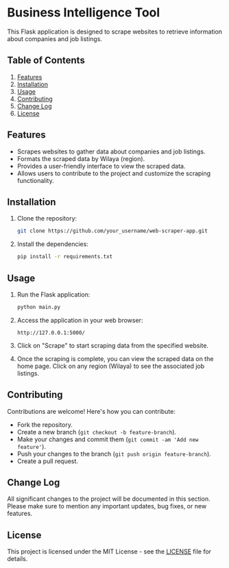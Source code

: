 # Business Intelligence Tool

This Flask application is designed to scrape websites to retrieve information about companies and job listings.

## Table of Contents
1. [Features](#features)
2. [Installation](#installation)
3. [Usage](#usage)
4. [Contributing](#contributing)
5. [Change Log](#change-log)
6. [License](#license)

## Features
- Scrapes websites to gather data about companies and job listings.
- Formats the scraped data by Wilaya (region).
- Provides a user-friendly interface to view the scraped data.
- Allows users to contribute to the project and customize the scraping functionality.

## Installation
1. Clone the repository:
    ```bash
    git clone https://github.com/your_username/web-scraper-app.git
    ```

2. Install the dependencies:
    ```bash
    pip install -r requirements.txt
    ```

## Usage
1. Run the Flask application:
    ```bash
    python main.py
    ```

2. Access the application in your web browser:
    ```
    http://127.0.0.1:5000/
    ```

3. Click on "Scrape" to start scraping data from the specified website.

4. Once the scraping is complete, you can view the scraped data on the home page. Click on any region (Wilaya) to see the associated job listings.

## Contributing
Contributions are welcome! Here's how you can contribute:
- Fork the repository.
- Create a new branch (`git checkout -b feature-branch`).
- Make your changes and commit them (`git commit -am 'Add new feature'`).
- Push your changes to the branch (`git push origin feature-branch`).
- Create a pull request.

## Change Log
All significant changes to the project will be documented in this section. Please make sure to mention any important updates, bug fixes, or new features.

## License
This project is licensed under the MIT License - see the [LICENSE](LICENSE) file for details.

